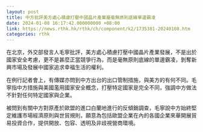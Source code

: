 ```yaml
---
layout: post
title: 中方批評美方處心積慮打壓中國晶片產業屬毫無原則底線單邊霸凌
date: 2024-01-08 16:17:42.000000000 +08:00
link: https://news.rthk.hk/rthk/ch/component/k2/1735381-20240108.htm
categories: rthk
---
```


在北京，外交部發言人毛寧批評，美方處心積慮打壓中國晶片產業發展，不是出於國家安全考慮，更不是甚麼正當競爭行為，而是毫無原則底線的單邊霸凌，剝奪新興市場及發展中國家追求幸福生活的權利。

在例行記者會上，有傳媒亦問到中方出台的出口管制措施，與美方的有何不同。毛寧指中方措施與美國濫用國家安全概念，打壓特定國家是完全不同，強調中方做法不針對任何特定國家與企業。

被問到有關中方對原產於歐盟的進口白蘭地進行的反傾銷調查，毛寧說中方始終堅定維護市場經濟原則與世貿規則，願意為包括歐盟企業在內的各國企業來華開展貿易投資合作，提供開放、包容、透明及非歧視營商環境。
